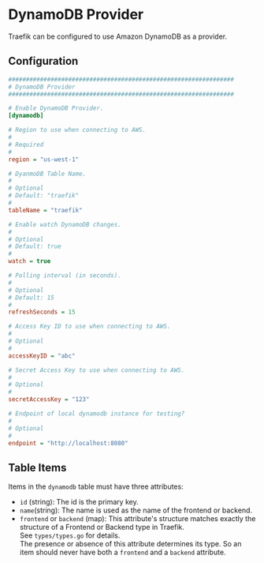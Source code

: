 # DynamoDB Provider

Traefik can be configured to use Amazon DynamoDB as a provider.

## Configuration

```ini
################################################################
# DynamoDB Provider
################################################################

# Enable DynamoDB Provider.
[dynamodb]

# Region to use when connecting to AWS.
#
# Required
#
region = "us-west-1"

# DyanmoDB Table Name.
#
# Optional
# Default: "traefik"
#
tableName = "traefik"

# Enable watch DynamoDB changes.
#
# Optional
# Default: true
#
watch = true

# Polling interval (in seconds).
#
# Optional
# Default: 15
#
refreshSeconds = 15

# Access Key ID to use when connecting to AWS.
#
# Optional
#
accessKeyID = "abc"

# Secret Access Key to use when connecting to AWS.
#
# Optional
#
secretAccessKey = "123"

# Endpoint of local dynamodb instance for testing?
#
# Optional
#
endpoint = "http://localhost:8080"
```

## Table Items

Items in the `dynamodb` table must have three attributes:

- `id` (string): The id is the primary key.
- `name`(string): The name is used as the name of the frontend or backend.
- `frontend` or `backend` (map): This attribute's structure matches exactly the structure of a Frontend or Backend type in Traefik.  
    See `types/types.go` for details.  
    The presence or absence of this attribute determines its type.
    So an item should never have both a `frontend` and a `backend` attribute.
